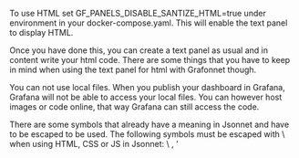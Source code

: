 To use HTML set GF_PANELS_DISABLE_SANTIZE_HTML=true under environment in your docker-compose.yaml.
This will enable the text panel to display HTML.

Once you have done this, you can create a text panel as usual and in content write your html code. There are some things that you have to keep in mind when using the text panel for html with Grafonnet though.

You can not use local files. When you publish your dashboard in Grafana, Grafana will not be able to access your local files. You can however host images or code online, that way Grafana can still access the code. 

There are some symbols that already have a meaning in Jsonnet and have to be escaped to be used. The following symbols must be escaped with \ when using HTML, CSS or JS in Jsonnet: \ , '

